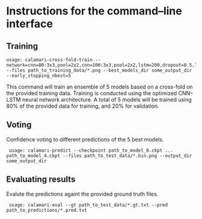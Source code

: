 # Instructions for the command–line interface

## Training 
	usage: calamari-cross-fold-train --network=cnn=80:3x3,pool=2x2,cnn=100:3x3,pool=2x2,lstm=200,dropout=0.5,lstm=200,dropout=0.5 --files path_to_training_data/*.png --best_models_dir some_output_dir --early_stopping_nbest=5 

This command will train an ensemble of 5 models based on a cross-fold on the provided training data. Training is conducted using the optimized CNN–LSTM neural network architecture. A total of 5 models will be trained using 80% of the provided data for training, and 20% for validation.


## Voting
Confidence voting to different predictions of the 5 best models.
  
 	 usage: calamari-predict --checkpoint path_to_model_0.ckpt ... path_to_model_4.ckpt --files path_to_test_data/*.bin.png --output_dir some_output_dir
 
## Evaluating results
Evalute the predictions againt the provided ground truth files.

	 usage: calamari-eval --gt path_to_test_data/*.gt.txt --pred path_to_predictions/*.pred.txt

 
